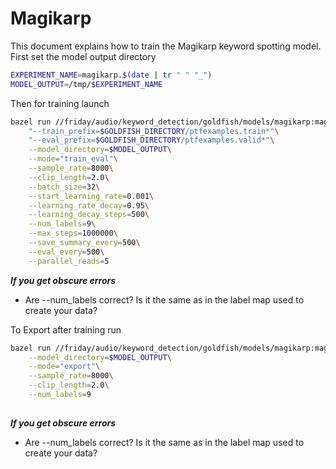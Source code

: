 
# Magikarp

This document explains how to train the Magikarp keyword spotting model. First set the
model output directory

```bash
EXPERIMENT_NAME=magikarp.$(date | tr " " "_")
MODEL_OUTPUT=/tmp/$EXPERIMENT_NAME
```

Then for training launch

```bash
bazel run //friday/audio/keyword_detection/goldfish/models/magikarp:magikarp --\
    "--train_prefix=$GOLDFISH_DIRECTORY/ptfexamples.train*"\
    "--eval_prefix=$GOLDFISH_DIRECTORY/ptfexamples.valid*"\
    --model_directory=$MODEL_OUTPUT\
    --mode="train_eval"\
    --sample_rate=8000\
    --clip_length=2.0\
    --batch_size=32\
    --start_learning_rate=0.001\
    --learning_rate_decay=0.95\
    --learning_decay_steps=500\
    --num_labels=9\
    --max_steps=1000000\
    --save_summary_every=500\
    --eval_every=500\
    --parallel_reads=5
```

***If you get obscure errors***
- Are --num_labels correct? Is it the same as in the label map used to create your data?


To Export after training run
```bash
bazel run //friday/audio/keyword_detection/goldfish/models/magikarp:magikarp --\
    --model_directory=$MODEL_OUTPUT\
    --mode="export"\
    --sample_rate=8000\
    --clip_length=2.0\
    --num_labels=9
    
```

***If you get obscure errors***
- Are --num_labels correct? Is it the same as in the label map used to create your data?
